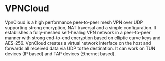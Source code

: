 # VPNCloud 

VpnCloud is a high performance peer-to-peer mesh VPN over UDP supporting strong encryption, NAT traversal and a simple configuration. It establishes a fully-meshed self-healing VPN network in a peer-to-peer manner with strong end-to-end encryption based on elliptic curve keys and AES-256. VpnCloud creates a virtual network interface on the host and forwards all received data via UDP to the destination. It can work on TUN devices (IP based) and TAP devices (Ethernet based).
